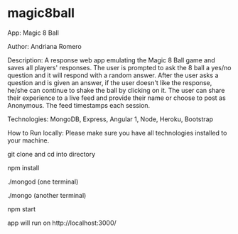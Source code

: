 # magic8ball
App: Magic 8 Ball

Author: Andriana Romero

Description: A response web app emulating the Magic 8 Ball game and saves all players' responses. The user is prompted to ask the 8 ball a yes/no question and it will respond with a random answer. After the user asks a question and is given an answer, if the user doesn't like the response, he/she can continue to shake the ball by clicking on it. The user can share their experience to a live feed and provide their name or choose to post as Anonymous. The feed timestamps each session.

Technologies: MongoDB, Express, Angular 1, Node, Heroku, Bootstrap

How to Run locally: Please make sure you have all technologies installed to your machine.

git clone and cd into directory

npm install

./mongod (one terminal)

./mongo   (another terminal)

npm start

app will run on http://localhost:3000/
